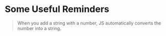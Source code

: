 # Some Useful Reminders

> When you add a string with a number, JS automatically converts the number into a string. 